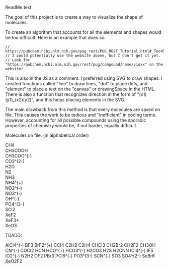 ReadMe.text

The goal of this project is to create a way to visualize the shape of molecules. 

To create an algorithm that accounts for all the elements and shapes would be too difficult. Here is an example that does so: 

```
// https://pubchem.ncbi.nlm.nih.gov/pug_rest/PUG_REST_Tutorial.html#_Toc458584410
// I could potentially use the website above, but I don't get it yet. 
// Look for "https://pubchem.ncbi.nlm.nih.gov/rest/pug/compound/name/vioxx" on the website!
```

This is also in the JS as a comment. I preferred using SVG to draw shapes. I created functions called "line" to draw lines, "dot" to place dots, and "element" to place a text on the "canvas" or drawingSpace in the HTML. There is also a function that recognizes direction in the form of "(x1)(y1)_(x2)(y2)", and this helps placing elements in the SVG.

The main drawback from this method is that every molecules are saved on file. This causes the work to be tedious and "inefficient" in coding terms. However, accounting for all possible compounds using the sporadic properties of chemistry would be, if not harder, equally difficult.


Molecules on file: (in alphabetical order)

CH4  
CH3COOH  
CH3COO^(-)  
CO3^(2-)  
H2O  
N2  
NH3  
NH4^(+)  
NO2^(-)  
NO3^(-)  
OH^(-)  
PO4^(3-)  
SCl2  
XeF2  
XeF3+  
XeO3  

TOADD:

AlCl4^(-)
BF3
BrF2^(+)
CCl4
C2H2
C2H4
CHCl3
CH2Br2
CH2F2
CH3OH
CN^(-)
COCl2
HCN
HCO^(+)
HCO3^(-)
H2CO3
H2S
H2CNN
ICl4^(-)
IF5
IO2^(-)
N2H2
OF2
PBr3
PCl6^(-)
PO3^(3-)
SCN^(-)
SO3
SO4^(2-)
SeBr6
XeO2F2


